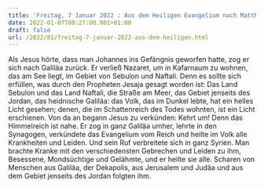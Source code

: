 ```yaml
---
title: 'Freitag, 7 Januar 2022 : Aus dem Heiligen Evangelium nach Matthäus - Mt 4,12-17.23-25.'
date: 2022-01-07T08:27:00.001+01:00
draft: false
url: /2022/01/freitag-7-januar-2022-aus-dem-heiligen.html
---
```


Als Jesus hörte, dass man Johannes ins Gefängnis geworfen hatte, zog er sich nach Galiläa zurück. Er verließ Nazaret, um in Kafarnaum zu wohnen, das am See liegt, im Gebiet von Sebulon und Naftali. Denn es sollte sich erfüllen, was durch den Propheten Jesaja gesagt worden ist: Das Land Sebulon und das Land Naftali, die Straße am Meer, das Gebiet jenseits des Jordan, das heidnische Galiläa: das Volk, das im Dunkel lebte, hat ein helles Licht gesehen; denen, die im Schattenreich des Todes wohnten, ist ein Licht erschienen. Von da an begann Jesus zu verkünden: Kehrt um! Denn das Himmelreich ist nahe. Er zog in ganz Galiläa umher, lehrte in den Synagogen, verkündete das Evangelium vom Reich und heilte im Volk alle Krankheiten und Leiden. Und sein Ruf verbreitete sich in ganz Syrien. Man brachte Kranke mit den verschiedensten Gebrechen und Leiden zu ihm, Besessene, Mondsüchtige und Gelähmte, und er heilte sie alle. Scharen von Menschen aus Galiläa, der Dekapolis, aus Jerusalem und Judäa und aus dem Gebiet jenseits des Jordan folgten ihm.